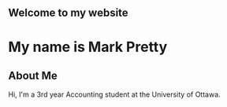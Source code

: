 ## Welcome to my website
<link rel="stylesheet" type="text/css" href="index.css" />

<h1>My name is Mark Pretty</h1>
	
<h2>About Me</h2>

<p>Hi, I'm a 3rd year Accounting student at the University of Ottawa.</p>		
